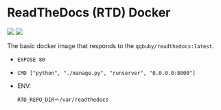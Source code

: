 # ReadTheDocs (RTD) Docker 

[![](https://images.microbadger.com/badges/image/qqbuby/readthedocs.svg)](https://microbadger.com/images/qqbuby/readthedocs "Get your own image badge on microbadger.com")
[![](https://images.microbadger.com/badges/version/qqbuby/readthedocs.svg)](https://microbadger.com/images/qqbuby/readthedocs "Get your own version badge on microbadger.com")

The basic docker image that responds to the `qqbuby/readthedocs:latest`.

- `EXPOSE 80`
  
- `CMD ["python", "./manage.py", "runserver", "0.0.0.0:8000"]`
  
- ENV:

    `RTD_REPO_DIR＝/var/readthedocs`
